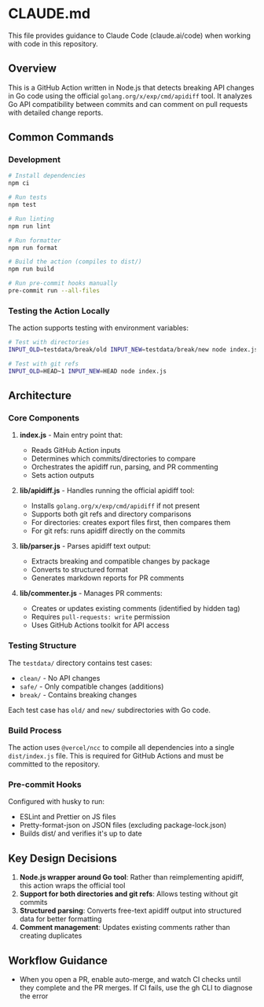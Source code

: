 # CLAUDE.md

This file provides guidance to Claude Code (claude.ai/code) when working with code in this repository.

## Overview

This is a GitHub Action written in Node.js that detects breaking API changes in Go code using the official `golang.org/x/exp/cmd/apidiff` tool. It analyzes Go API compatibility between commits and can comment on pull requests with detailed change reports.

## Common Commands

### Development

```bash
# Install dependencies
npm ci

# Run tests
npm test

# Run linting
npm run lint

# Run formatter
npm run format

# Build the action (compiles to dist/)
npm run build

# Run pre-commit hooks manually
pre-commit run --all-files
```

### Testing the Action Locally

The action supports testing with environment variables:

```bash
# Test with directories
INPUT_OLD=testdata/break/old INPUT_NEW=testdata/break/new node index.js

# Test with git refs
INPUT_OLD=HEAD~1 INPUT_NEW=HEAD node index.js
```

## Architecture

### Core Components

1. **index.js** - Main entry point that:

   - Reads GitHub Action inputs
   - Determines which commits/directories to compare
   - Orchestrates the apidiff run, parsing, and PR commenting
   - Sets action outputs

2. **lib/apidiff.js** - Handles running the official apidiff tool:

   - Installs `golang.org/x/exp/cmd/apidiff` if not present
   - Supports both git refs and directory comparisons
   - For directories: creates export files first, then compares them
   - For git refs: runs apidiff directly on the commits

3. **lib/parser.js** - Parses apidiff text output:

   - Extracts breaking and compatible changes by package
   - Converts to structured format
   - Generates markdown reports for PR comments

4. **lib/commenter.js** - Manages PR comments:
   - Creates or updates existing comments (identified by hidden tag)
   - Requires `pull-requests: write` permission
   - Uses GitHub Actions toolkit for API access

### Testing Structure

The `testdata/` directory contains test cases:

- `clean/` - No API changes
- `safe/` - Only compatible changes (additions)
- `break/` - Contains breaking changes

Each test case has `old/` and `new/` subdirectories with Go code.

### Build Process

The action uses `@vercel/ncc` to compile all dependencies into a single `dist/index.js` file. This is required for GitHub Actions and must be committed to the repository.

### Pre-commit Hooks

Configured with husky to run:

- ESLint and Prettier on JS files
- Pretty-format-json on JSON files (excluding package-lock.json)
- Builds dist/ and verifies it's up to date

## Key Design Decisions

1. **Node.js wrapper around Go tool**: Rather than reimplementing apidiff, this action wraps the official tool
2. **Support for both directories and git refs**: Allows testing without git commits
3. **Structured parsing**: Converts free-text apidiff output into structured data for better formatting
4. **Comment management**: Updates existing comments rather than creating duplicates

## Workflow Guidance

- When you open a PR, enable auto-merge, and watch CI checks until they complete and the PR merges. If CI fails, use the gh CLI to diagnose the error
